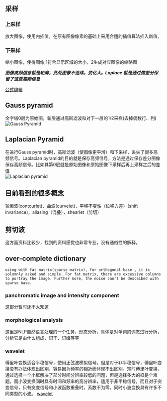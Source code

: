 <script type="text/x-mathjax-config">
  MathJax.Hub.Config({
    tex2jax: {
      inlineMath: [ ['$','$'], ["\\(","\\)"] ],
      processEscapes: true
    }
  });
</script>
<script src="https://cdn.mathjax.org/mathjax/latest/MathJax.js?config=TeX-AMS-MML_HTMLorMML" type="text/javascript"></script>
## 采样  
### 上采样  
放大图像，使用内插值，在原有图像像素的基础上采用合适的插值算法插入新值。  
### 下采样  
缩小图像，使得图像;1符合显示区域的大小，2生成对应图像的缩略图  

***图像高频信息就是轮廓，此处图像不连续，变化大。Laplace 就是通过做差分保留了这些高频信息*** 

[公式编辑](https://www.jianshu.com/p/25f0139637b7)

## Gauss pyramid  
  金字塔0层为原始图，新层通过高斯滤波和对下一层的1/2采样(去掉偶数行、列)
![Gauss Pyramid](https://upload-images.jianshu.io/upload_images/1817489-e6c2eb285bc47352.png?imageMogr2/auto-orient/strip|imageView2/2/format/webp)  
## Laplacian Pyramid  
  在进行Gauss pyramid时，高斯滤波（使图像更平滑）和下采样，丢失了很多高频信号。Laplacian pyramid的目的就是保存高频信号，方法是通过保存差分图像保存高频信号。比如其第0层就是原始图像和原始图像下采样后再上采样之后的差值  
  ![Laplacian pyramid](https://upload-images.jianshu.io/upload_images/1817489-942d30565e99358c.png?imageMogr2/auto-orient/strip|imageView2/2/w/992/format/webp)
## 目前看到的很多概念
  轮廓波(contourlet)、曲波(curvelet)、平移不变性（位移方差）(shift invariance)，aliasing（混叠），shearlet（剪切）  
## 剪切波
这方面资料比较少，找到的资料感觉也非常专业，没有通俗性的解释。
## over-complete dictionary
    using with fat matrix(sparse matrix), for orthogonal base , it is solomnly asked and simple. For fat matrix, there are excessive columns to portray the image. Further more, the noise can't be descaibed with sparse base.  
### panchromatic image and intensity component
这部分暂时还不太知道
### morphological analysis
这里是NLP自然语言处理的一个任务，形态分析，具体是对单词的词态进行分析，分析它是由什么组成，词干、词缀等等
### wavelet
傅里叶变换适合平稳信号，使用正弦波模拟信号。但是对于非平稳信号，傅里叶变换没有办法体现出区别，容易因为频率的相近而体现不出区别。短时傅里叶变换，通过选择一个小框解决了部分时间分辨率较低的问题，但是选择多大的框是个难题。而小波变换同时具有时间和频率的高分辨率，适用于非平稳信号，而且对于突变信号，只有突变信号和小波函数重叠时，系数不为零。同时小波变换具有许多不同类型的小波。
[wavelet](https://www.jianshu.com/p/6861539f6c3f)


